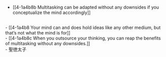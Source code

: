 - [[4-1a4b8b Multitasking can be adapted without any downsides if you conceptualize the mind accordingly]]
<br>
- [[4-1a4b8 Your mind can and does hold ideas like any other medium, but that’s not what the mind is for]]
<br>
- [[4-1a4b8c When you outsource your thinking, you can reap the benefits of multitasking without any downsides.]]
<br>
- 聖徳太子

